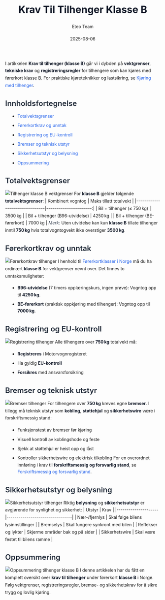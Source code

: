 ﻿---
title: "Krav Til Tilhenger Klasse B"
date: 2025-08-06
draft: false
author: "Eteo Team"
description: "Guide to Krav Til Tilhenger Klasse B for Norwegian driving theory exam."
categories: ["Driving Theory"]
tags: ["driving", "theory", "safety"]
featured_image: "/blog/krav-til-tilhenger-klasse-b/krav-til-tilhenger-klasse-b-image.svg"
---
<style>
/* Base text styling */
.article-content {
  font-family: 'Inter', -apple-system, BlinkMacSystemFont, 'Segoe UI', Roboto, Oxygen, Ubuntu, Cantarell, 'Open Sans', 'Helvetica Neue', sans-serif;
  line-height: 1.6;
  color: #1f2937;
  font-size: 16px;
}
/* Headers */
h1 {
  font-size: 2rem;
  font-weight: 700;
  margin: 2rem 0 1.5rem;
  color: #111827;
}
h2 {
  font-size: 1.5rem;
  font-weight: 600;
  margin: 2rem 0 1rem;
  color: #1f2937;
}
h3 {
  font-size: 1.25rem;
  font-weight: 600;
  margin: 1.5rem 0 0.75rem;
  color: #374151;
}
/* Paragraphs */
p {
  margin: 1rem 0;
  line-height: 1.7;
}
/* Lists */
ul, ol {
  margin: 1rem 0 1rem 1.5rem;
  padding-left: 1rem;
}
li {
  margin-bottom: 0.5rem;
  line-height: 1.6;
}
/* Bold and emphasis text */
strong, b {
  font-weight: 700 !important;
  color: #111827;
}
em, i {
  font-style: italic;
  color: #374151;
}
strong em, b i, em strong, i b {
  font-weight: 700 !important;
  font-style: italic;
  color: #111827;
}
/* Links */
a {
  color: #2563eb;
  text-decoration: none;
  transition: color 0.2s ease;
}
a:hover {
  color: #1d4ed8;
  text-decoration: underline;
}
/* Code blocks */
pre, code {
  font-family: 'SFMono-Regular', Consolas, 'Liberation Mono', Menlo, monospace;
  background-color: #f3f4f6;
  border-radius: 0.375rem;
  font-size: 0.875em;
}
pre {
  padding: 1rem;
  overflow-x: auto;
  margin: 1rem 0;
}
code {
  padding: 0.2em 0.4em;
}
/* Blockquotes */
blockquote {
  border-left: 4px solid #e5e7eb;
  margin: 1.5rem 0;
  padding: 0.75rem 1rem 0.75rem 1.5rem;
  background-color: #f9fafb;
  color: #4b5563;
  font-style: italic;
}
/* Tables */
table {
  margin: 1.5rem auto !important;
  border-collapse: collapse !important;
  width: 100% !important;
  max-width: 100%;
  box-shadow: 0 1px 3px rgba(0,0,0,0.1) !important;
  border-radius: 0.5rem !important;
  overflow: hidden !important;
  border: 1px solid #e5e7eb !important;
  display: table !important;
}
th, td {
  padding: 0.75rem 1.25rem !important;
  text-align: left !important;
  border: 1px solid #e5e7eb !important;
  vertical-align: top;
}
th {
  background-color: #f9fafb !important;
  font-weight: 600 !important;
  color: #111827 !important;
  text-transform: uppercase !important;
  font-size: 0.75rem !important;
  letter-spacing: 0.05em !important;
}
tr:nth-child(even) {
  background-color: #f9fafb !important;
}
tr:hover {
  background-color: #f3f4f6 !important;
}
/* Responsive adjustments */
@media (max-width: 768px) {
  .article-content {
    font-size: 15px;
  }
  h1 { font-size: 1.75rem; }
  h2 { font-size: 1.375rem; }
  h3 { font-size: 1.125rem; }
  table {
    display: block !important;
    overflow-x: auto !important;
    -webkit-overflow-scrolling: touch;
  }
}
</style>
I artikkelen **Krav til tilhenger (klasse B)** går vi i dybden på **vektgrenser**, **tekniske krav** og **registreringsregler** for tilhengere som kan kjøres med førerkort klasse B. For praktiske kjøreteknikker og lastsikring, se [Kjøring med tilhenger](/blogs/teori/kjoring-med-tilhenger "Kjøring med tilhenger - Guide til trygg hengerkjøring i Norge").
## Innholdsfortegnelse
* [Totalvektsgrenser](#totalvektsgrenser)
* [Førerkortkrav og unntak](#forerkortkrav-og-unntak)
* [Registrering og EU-kontroll](#registrering-og-eu-kontroll)
* [Bremser og teknisk utstyr](#bremser-og-teknisk-utstyr)
* [Sikkerhetsutstyr og belysning](#sikkerhetsutstyr-og-belysning)
* [Oppsummering](#oppsummering)
## Totalvektsgrenser
![Tilhenger klasse B vektgrenser](/blog/krav-til-tilhenger-klasse-b/tilhenger-klasse-b-vektgrenser.svg)
For **klasse B** gjelder følgende **totalvektsgrenser**:
| Kombinert vogntog               | Maks tillatt totalvekt |
|--------------------------------|-----------------------:|
| Bil + tilhenger (≤ 750 kg)      | 3500 kg                |
| Bil + tilhenger (B96-utvidelse) | 4250 kg                |
| Bil + tilhenger (BE-førerkort)  | 7000 kg                |
*Merk:* Uten utvidelse kan kun **klasse B** tillate tilhenger inntil **750 kg** hvis totalvogntogvekt ikke overstiger **3500 kg**.
## Førerkortkrav og unntak
![Førerkortkrav tilhenger](/blog/krav-til-tilhenger-klasse-b/forerkort-tilhenger-klasse-b.svg)
I henhold til [Førerkortklasser i Norge](/blogs/teori/forerkortklasser-oversikt "Førerkortklasser i Norge – oversikt og inndeling") må du ha ordinært **klasse B** for vektgrenser nevnt over. Det finnes to unntaksmuligheter:
* **B96-utvidelse** (7 timers opplæringskurs, ingen prøve): Vogntog opp til **4250 kg**.
* **BE-førerkort** (praktisk oppkjøring med tilhenger): Vogntog opp til **7000 kg**.
## Registrering og EU-kontroll
![Registrering tilhenger](/blog/krav-til-tilhenger-klasse-b/registrering-tilhenger.svg)
Alle tilhengere over **750 kg** totalvekt må:
* **Registreres** i Motorvognregisteret  
* Ha gyldig **EU-kontroll**  
* **Forsikres** med ansvarsforsikring  
## Bremser og teknisk utstyr
![Bremser tilhenger](/blog/krav-til-tilhenger-klasse-b/bremser-tilhenger.svg)
For tilhengere over **750 kg** kreves egne **bremser**. I tillegg må teknisk utstyr som **kobling**, **støttehjul** og **sikkerhetswire** være i forskriftsmessig stand:
* Funksjonstest av bremser før kjøring  
* Visuell kontroll av koblingshode og feste  
* Sjekk at støttehjul er heist opp og låst  
* Kontroller sikkerhetswire og elektrisk tilkobling
For en overordnet innføring i krav til **forskriftsmessig og forsvarlig stand**, se [Forskriftsmessig og forsvarlig stand](/blogs/teori/forskriftsmessig-og-forsvarlig-stand "Forskriftsmessig og forsvarlig stand - Overordnet guide til lovpålagt stand").
## Sikkerhetsutstyr og belysning
![Sikkerhetsutstyr tilhenger](/blog/krav-til-tilhenger-klasse-b/sikkerhetsutstyr-tilhenger.svg)
Riktig **belysning** og **sikkerhetsutstyr** er avgjørende for synlighet og sikkerhet:
| Utstyr              | Krav                            |
|---------------------|---------------------------------|
| Nær-/fjernlys       | Skal følge bilens lysinnstillinger |
| Bremselys           | Skal fungere synkront med bilen |
| Reflekser og lykter | Skjerme områder bak og på sider   |
| Sikkerhetswire      | Skal være festet til bilens ramme |
## Oppsummering
![Oppsummering tilhenger klasse B](/blog/krav-til-tilhenger-klasse-b/oppsummering-tilhenger-klasse-b.svg)
I denne artikkelen har du fått en komplett oversikt over **krav til tilhenger** under førerkort **klasse B** i Norge. Følg vektgrenser, registreringsregler, bremse- og sikkerhetskrav for å sikre trygg og lovlig kjøring.